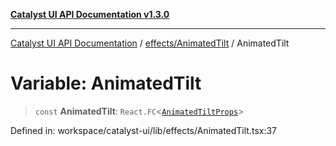 [**Catalyst UI API Documentation v1.3.0**](../../../README.md)

---

[Catalyst UI API Documentation](../../../README.md) / [effects/AnimatedTilt](../README.md) / AnimatedTilt

# Variable: AnimatedTilt

> `const` **AnimatedTilt**: `React.FC`\<[`AnimatedTiltProps`](../interfaces/AnimatedTiltProps.md)\>

Defined in: workspace/catalyst-ui/lib/effects/AnimatedTilt.tsx:37
